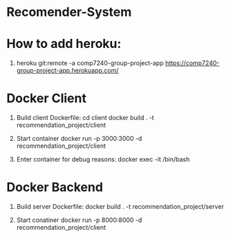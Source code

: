 # Recomender-System



# How to add heroku: 
1. heroku git:remote -a comp7240-group-project-app
https://comp7240-group-project-app.herokuapp.com/ 


# Docker Client
1. Build client Dockerfile: 
cd client 
docker build . -t recommendation_project/client

2. Start container 
docker run -p 3000:3000 -d recommendation_project/client
     
3. Enter container for debug reasons: 
docker exec -it <container id> /bin/bash




# Docker Backend
1. Build server Dockerfile: 
docker build . -t recommendation_project/server


2. Start conatiner
docker run -p 8000:8000 -d recommendation_project/client